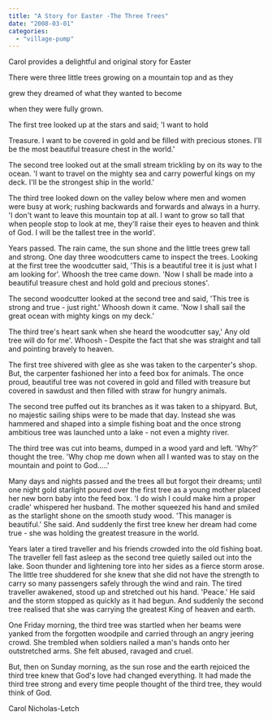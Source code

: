 ```yaml
---
title: "A Story for Easter -The Three Trees"
date: "2008-03-01"
categories: 
  - "village-pump"
---
```


Carol provides a delightful and original story for Easter

There were three little trees growing on a mountain top and as they

grew they dreamed of what they wanted to become

when they were fully grown.

The first tree looked up at the stars and said; 'I want to hold

Treasure. I want to be covered in gold and be filled with precious stones. I'll be the most beautiful treasure chest in the world.'

The second tree looked out at the small stream trickling by on its way to the ocean. 'I want to travel on the mighty sea and carry powerful kings on my deck. I'll be the strongest ship in the world.'

The third tree looked down on the valley below where men and women were busy at work; rushing backwards and forwards and always in a hurry. 'I don't want to leave this mountain top at all. I want to grow so tall that when people stop to look at me, they'll raise their eyes to heaven and think of God. I will be the tallest tree in the world'.

Years passed. The rain came, the sun shone and the little trees grew tall and strong. One day three woodcutters came to inspect the trees. Looking at the first tree the woodcutter said, 'This is a beautiful tree it is just what I am looking for'. Whoosh the tree came down. 'Now I shall be made into a beautiful treasure chest and hold gold and precious stones'.

The second woodcutter looked at the second tree and said, 'This tree is strong and true - just right.' Whoosh down it came. 'Now I shall sail the great ocean with mighty kings on my deck.'

The third tree's heart sank when she heard the woodcutter say,' Any old tree will do for me'. Whoosh - Despite the fact that she was straight and tall and pointing bravely to heaven.

The first tree shivered with glee as she was taken to the carpenter's shop. But, the carpenter fashioned her into a feed box for animals. The once proud, beautiful tree was not covered in gold and filled with treasure but covered in sawdust and then filled with straw for hungry animals.

The second tree puffed out its branches as it was taken to a shipyard. But, no majestic sailing ships were to be made that day. Instead she was hammered and shaped into a simple fishing boat and the once strong ambitious tree was launched unto a lake - not even a mighty river.

The third tree was cut into beams, dumped in a wood yard and left. 'Why?' thought the tree. 'Why chop me down when all I wanted was to stay on the mountain and point to God.....'

Many days and nights passed and the trees all but forgot their dreams; until one night gold starlight poured over the first tree as a young mother placed her new born baby into the feed box. 'I do wish I could make him a proper cradle' whispered her husband. The mother squeezed his hand and smiled as the starlight shone on the smooth study wood. 'This manager is beautiful.' She said. And suddenly the first tree knew her dream had come true - she was holding the greatest treasure in the world.

Years later a tired traveller and his friends crowded into the old fishing boat. The traveller fell fast asleep as the second tree quietly sailed out into the lake. Soon thunder and lightening tore into her sides as a fierce storm arose. The little tree shuddered for she knew that she did not have the strength to carry so many passengers safely through the wind and rain. The tired traveller awakened, stood up and stretched out his hand. 'Peace.' He said and the storm stopped as quickly as it had begun. And suddenly the second tree realised that she was carrying the greatest King of heaven and earth.

One Friday morning, the third tree was startled when her beams were yanked from the forgotten woodpile and carried through an angry jeering crowd. She trembled when soldiers nailed a man's hands onto her outstretched arms. She felt abused, ravaged and cruel.

But, then on Sunday morning, as the sun rose and the earth rejoiced the third tree knew that God's love had changed everything. It had made the third tree strong and every time people thought of the third tree, they would think of God.

Carol Nicholas-Letch
